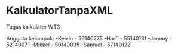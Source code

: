 # KalkulatorTanpaXML
Tugas kalkulator WT3

Anggota kelompok:
-Kelvin - 56140275
-Harfi  - 55140131
-Jemmy  - 52140071
-Mikkel - 50140035
-Samuel - 57140122
